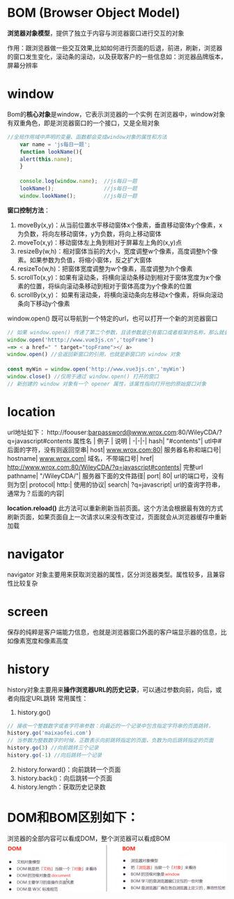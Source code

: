 # BOM (Browser Object Model)
**浏览器对象模型**，提供了独立于内容与浏览器窗口进行交互的对象

作用：跟浏览器做一些交互效果,比如如何进行页面的后退，前进，刷新，浏览器的窗口发生变化，滚动条的滚动，以及获取客户的一些信息如：浏览器品牌版本，屏幕分辨率


# window
Bom的**核心对象**是window，它表示浏览器的一个实例
在浏览器中，window对象有双重角色，即是浏览器窗口的一个接口，又是全局对象
``` javascript
//全局作用域中声明的变量、函数都会变成window对象的属性和方法
    var name = 'js每日一题';
    function lookName(){
    alert(this.name);
    }

    console.log(window.name);  //js每日一题
    lookName();                //js每日一题
    window.lookName();         //js每日一题
```
**窗口控制方法**：
1. moveBy(x,y)：从当前位置水平移动窗体x个像素，垂直移动窗体y个像素，x为负数，将向左移动窗体，y为负数，将向上移动窗体
2. moveTo(x,y)：移动窗体左上角到相对于屏幕左上角的(x,y)点
3. resizeBy(w,h)：相对窗体当前的大小，宽度调整w个像素，高度调整h个像素。如果参数为负值，将缩小窗体，反之扩大窗体
4. resizeTo(w,h)：把窗体宽度调整为w个像素，高度调整为h个像素
5. scrollTo(x,y)：如果有滚动条，将横向滚动条移动到相对于窗体宽度为x个像素的位置，将纵向滚动条移动到相对于窗体高度为y个像素的位置
6. scrollBy(x,y)： 如果有滚动条，将横向滚动条向左移动x个像素，将纵向滚动条向下移动y个像素

window.open() 既可以导航到一个特定的url，也可以打开一个新的浏览器窗口
``` javascript
// 如果 window.open() 传递了第二个参数，且该参数是已有窗口或者框架的名称，那么就会在目标窗口加载第一个参数指定的URL
window.open('htttp://www.vue3js.cn','topFrame')
==> < a href=" " target="topFrame"></ a>
window.open() //会返回新窗口的引用，也就是新窗口的 window 对象

const myWin = window.open('http://www.vue3js.cn','myWin')
window.close() //仅用于通过 window.open() 打开的窗口
// 新创建的 window 对象有一个 opener 属性，该属性指向打开他的原始窗口对象
```

# location
url地址如下：
http://foouser:barpassword@www.wrox.com:80/WileyCDA/?q=javascript#contents
属性名 | 例子 | 说明 |
-|-|-|
hash|	"#contents"|	utl中#后面的字符，没有则返回空串|
host|	www.wrox.com:80|	服务器名称和端口号|
hostname|	www.wrox.com|	域名，不带端口号|
href|	http://www.wrox.com:80/WileyCDA/?q=javascript#contents|	完整url
pathname|	"/WileyCDA/"|	服务器下面的文件路径|
port|	80|	url的端口号，没有则为空|
protocol|	http:|	使用的协议|
search|	?q=javascript|	url的查询字符串，通常为？后面的内容|

**location.reload()**
此方法可以重新刷新当前页面。这个方法会根据最有效的方式刷新页面，如果页面自上一次请求以来没有改变过，页面就会从浏览器缓存中重新加载

# navigator
navigator 对象主要用来获取浏览器的属性，区分浏览器类型。属性较多，且兼容性比较复杂

# screen
保存的纯粹是客户端能力信息，也就是浏览器窗口外面的客户端显示器的信息，比如像素宽度和像素高度

# history
history对象主要用来**操作浏览器URL的历史记录**，可以通过参数向前，向后，或者向指定URL跳转
常用属性：
1. history.go()
```javascript
// 接收一个整数数字或者字符串参数：向最近的一个记录中包含指定字符串的页面跳转，
history.go('maixaofei.com')
// 当参数为整数数字的时候，正数表示向前跳转指定的页面，负数为向后跳转指定的页面
history.go(3) //向前跳转三个记录
history.go(-1) //向后跳转一个记录
```
2. history.forward()：向前跳转一个页面
3. history.back()：向后跳转一个页面
4. history.length：获取历史记录数

# DOM和BOM区别如下：
浏览器的全部内容可以看成DOM，整个浏览器可以看成BOM
![区别](../img/bom.png)